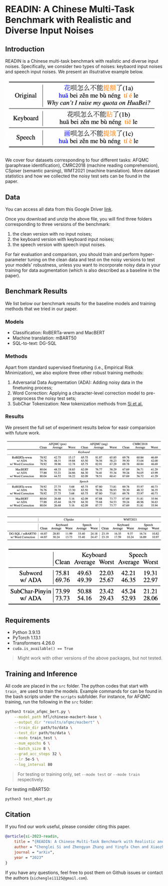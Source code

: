 # READIN: A Chinese Multi-Task Benchmark with Realistic and Diverse Input Noises

## Introduction


READIN is a Chinese multi-task benchmark with realistic and diverse input noises. Specifically, we consider two types of noises: keybaord input noises and speech input noises. We present an illsutrative example below. 

![eg](pic/example.png)

We cover four datasets corresponding to four different tasks: AFQMC (paraphrase identification), CMRC2018 (machine reading comprehension), CSpiser (semantic parsing), WMT2021 (machine translation). More dataset statistics and how we collected the noisy test sets can be found in the paper.

## Data

You can access all data from this Google Driver [link](https://drive.google.com/file/d/1X5Bw_dCN8lrzM1PUYB0aw83iG22ClXJZ/view?usp=sharing).

Once you download and unzip the above file, you will find three folders corresponding to three versions of the benchmark: 
1) the clean version with no input noises; 
2) the keyboard version with keyboard input noises; 
3) the speech version with speech input noises. 

For fair evaluation and comparison, you should train and perform hyper-parameter tuning on the clean data and test on the noisy versions to test your models' robustness, unless you want to incorporate noisy data in your training for data augmentation (which is also described as a baseline in the paper).


## Benchmark Results

We list below our benchmark results for the baseline models and training methods that we tried in our paper. 

### Models

- Classification: RoBERTa-wwm and MacBERT
- Machine translation: mBART50
- SQL-to-text: DG-SQL

### Methods

Apart from standard supervised finetuning (i.e., Empirical Risk Minimization), we also explore three other robust training methods:

1) Adversarial Data Augmentation (ADA): Adding noisy data in the finetuning process;
2) Word Correction: Applying a character-level correction model to pre-preprocess the noisy test sets;
3) SubChar Tokenization: New tokenization methods from [Si et al.](https://arxiv.org/abs/2106.00400)

### Results 

We present the full set of experiment results below for easir comparision with future work. 

![result1](pic/result1.png)

![result2](pic/result2.png)

![result3](pic/result3.png)


## Requirements

- Python 3.9.13
- PyTorch 1.13.1
- Transformers 4.26.0
- `cuda.is_available() == True`

> Might work with other versions of the above packages, but not tested.

## Training and Inference

All code are placed in the `src` folder. The python codes that start with `train_` are used to train the models. Example commands for can be found in the bash scripts under the `scripts` subfolder. For instance, for AFQMC training, run the following in the `src` folder:

```bash
python3 train_afqmc_bert.py \
    --model_path hfl/chinese-macbert-base \
    --output_dir "results/afqmc/macbert" \
    --train_dir path/to/data \
    --test_dir path/to/data \
    --mode train_test \
    --num_epochs 6 \
    --batch_size 8 \
    --grad_acc_steps 32 \
    --lr 5e-5 \
    --log_interval 80
```

> For testing or training only, set `--mode test` or `--mode train` respectively.

For testing mBART50:

```bash
python3 test_mbart.py
```


## Citation

If you find our work useful, please consider citing this paper.
```bib
@article{si-2023-readin,
    title = "{READIN: A Chinese Multi-Task Benchmark with Realistic and Diverse Input Noises}",
    author = "Chenglei Si and Zhengyan Zhang and Yingfa Chen and Xiaozhi Wang and Zhiyuan Liu and Maosong Sun",
    journal = "arXiv",
    year = "2023"
}
```

If you have any questions, feel free to post them on Github issues or contact the authors (`sichenglei1125@gmail.com`). 

